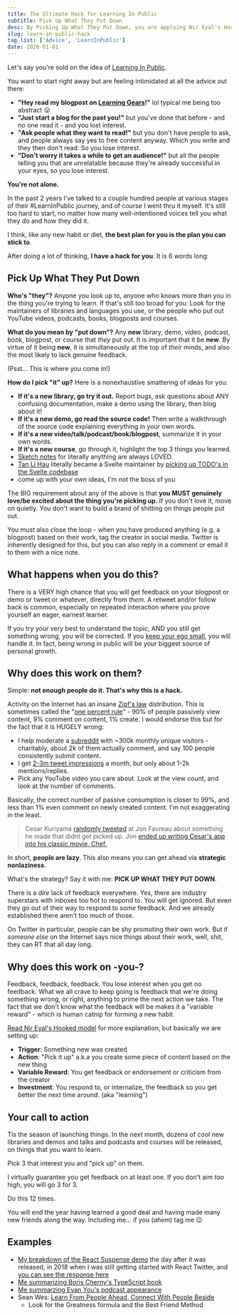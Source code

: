 ```yaml
---
title: The Ultimate Hack for Learning In Public
subtitle: Pick Up What They Put Down
desc: By Picking Up What They Put Down, you are applying Nir Eyal's Hooked model to provide an inbuilt feedback mechanism to kickstart your #LearnInPublic journey.
slug: learn-in-public-hack
tag_list: ['Advice', 'LearnInPublic']
date: 2020-01-01
---
```


Let's say you're sold on the idea of [Learning In Public](https://www.swyx.io/writing/learn-in-public/).

You want to start right away but are feeling intimidated at all the advice out there:

- **"Hey read my blogpost on [Learning Gears](https://www.swyx.io/writing/learning-gears/)!"** lol typical me being too abstract 😛
- **"Just start a blog for the past you!"** but you've done that before - and no one read it - and you lost interest.
- **"Ask people what they want to read!"** but you don't have people to ask, and people always say yes to free content anyway. Which you write and they then don't read. So you lose interest.
- **"Don't worry it takes a while to get an audience!"** but all the people telling you that are unrelatable because they're already successful in your eyes, so you lose interest.

**You're not alone.**

In the past 2 years I've talked to a couple hundred people at various stages of their #LearnInPublic journey, and of course I went thru it myself. It's still too hard to start, no matter how many well-intentioned voices tell you what they do and how they did it.

I think, like any new habit or diet, **the best plan for you is the plan you can stick to**.

After doing a lot of thinking, **I have a hack for you**. It is 6 words long:

## Pick Up What They Put Down

**Who's "they"?** Anyone you look up to, anyone who knows more than you in the thing you're trying to learn. If that's still too broad for you: Look for the maintainers of libraries and languages you use, or the people who put out YouTube videos, podcasts, books, blogposts and courses.

**What do you mean by "put down"?** Any **new** library, demo, video, podcast, book, blogpost, or course that _they_ put out. It is important that it be **new**. By virtue of it being **new**, it is simultaneously at the top of _their_ minds, and also the most likely to lack genuine feedback.

(Psst... This is where you come in!)

**How do I pick "it" up?** Here is a nonexhaustive smattering of ideas for you:

- **If it's a new library, go try it out.** Report bugs, ask questions about ANY confusing documentation, make a demo using the library, then blog about it!
- **If it's a new demo, go read the source code!** Then write a walkthrough of the source code explaining everything in your own words.
- **If it's a new video/talk/podcast/book/blogpost**, summarize it in your own words.
- **If it's a new course**, go through it, highlight the top 3 things you learned.
- [Sketch notes](https://illustrated.dev/) for literally anything are always LOVED.
- [Tan Li Hau](https://twitter.com/lihautan) literally became a Svelte maintainer by [picking up TODO's in the Svelte codebase](https://www.youtube.com/watch?v=NSUa1124ahs)
- come up with your own ideas, I'm not the boss of you

The BIG requirement about any of the above is that **you MUST genuinely love/be excited about the thing you're picking up**. If you don't love it, move on quietly. You don't want to build a brand of shitting on things people put out.

You must also close the loop - when you have produced anything (e.g. a blogpost) based on their work, tag the creator in social media. Twitter is inherently designed for this, but you can also reply in a comment or email it to them with a nice note.

## What happens when you do this?

There is a VERY high chance that you will get feedback on your blogpost or demo or tweet or whatever, directly from _them_. A retweet and/or follow back is common, especially on repeated interaction where you prove yourself an eager, earnest learner.

If you try your very best to understand the topic, AND you still get something wrong, you will be corrected. If you [keep your ego small](https://www.swyx.io/speaking/kentcdodds-podcast/), you will handle it. In fact, being wrong in public will be your biggest source of personal growth.

## Why does this work on them?

Simple: **not enough people do it. That's why this is a hack.**

Activity on the Internet has an insane [Zipf's law](https://en.wikipedia.org/wiki/Zipf%27s_law) distribution. This is sometimes called the "[one percent rule](<https://en.wikipedia.org/wiki/1%25_rule_(Internet_culture)>)" - 90% of people passively view content, 9% comment on content, 1% create. I would endorse this but for the fact that it is HUGELY wrong:

- I help moderate a [subreddit](https://www.reddit.com/r/reactjs) with ~300k monthly unique visitors - charitably, about 2k of them actually comment, and say 100 people consistently submit content.
- I get [2-3m tweet impressions](https://www.swyx.io/writing/10000-loose-fans/) a month, but only about 1-2k mentions/replies.
- Pick any YouTube video you care about. Look at the view count, and look at the number of comments.

Basically, the correct number of passive consumption is closer to 99%, and less than 1% even comment on newly created content. I'm not exaggerating in the least.

> Cesar Kuriyama [randomly tweeted](https://twitter.com/CesarKuriyama/status/331652847806595072) at Jon Favreau about something he made that didnt get picked up. Jon [ended up writing Cesar's app into his classic movie, Chef.](https://www.indiehackers.com/podcast/141-cesar-kuriyama-of-1-second-everyday)

In short, **people are lazy**. This also means you can get ahead via **strategic nonlaziness**.

What's the strategy? Say it with me: **PICK UP WHAT THEY PUT DOWN**.

There is a _dire_ lack of feedback everywhere. Yes, there are industry superstars with inboxes too hot to respond to. You will get ignored. But even they go out of their way to respond to _some_ feedback. And we already established there aren't too much of those.

On Twitter in particular, people can be shy promoting their own work. But if _someone else_ on the Internet says nice things about their work, well, shit, they can RT that all day long.

## Why does this work on -you-?

Feedback, feedback, feedback. You lose interest when you get no feedback. What we all crave to keep going is feedback that we're doing something wrong, or right, anything to prime the next action we take. The fact that we don't know what the feedback will be makes it a "variable reward" - which is human catnip for forming a new habit.

[Read Nir Eyal's Hooked model](https://www.nirandfar.com/how-to-manufacture-desire/) for more explanation, but basically we are setting up:

- **Trigger**: Something new was created
- **Action**: "Pick it up" a.k.a you create some piece of content based on the new thing
- **Variable Reward**: You get feedback or endorsement or criticism from the creator
- **Investment**: You respond to, or internalize, the feedback so you get better the next time around. (aka "learning")

## Your call to action

Tis the season of launching things. In the next month, dozens of cool new libraries and demos and talks and podcasts and courses will be released, on things that you want to learn.

Pick 3 that interest you and "pick up" on them.

I virtually guarantee you get feedback on at least one. If you don't aim _too_ high, you will go 3 for 3.

Do this 12 times.

You will end the year having learned a good deal and having made many new friends along the way. Including me... if you (_ahem_) tag me 😉

## Examples

- [My breakdown of the React Suspense demo](https://dev.to/swyx/a-walkthrough-of-that-react-suspense-demo--4j6a) the day after it was released, in 2018 when I was still getting started with React Twitter, and [you can see the response here](https://nitter.net/search?f=tweets&q=https%3A%2F%2Fdev.to%2Fswyx%2Fa-walkthrough-of-that-react-suspense-demo--4j6a%20)
- [Me summarizing Boris Cherny's TypeScript book](https://nitter.net/swyx/status/1135525665971695617#m)
- [Me summarzing Evan You's podcast appearance](https://nitter.net/swyx/status/1199619073836867585#m)
- Sean Wes: [Learn From People Ahead, Connect With People Beside](https://seanwes.com/podcast/486-sabbatical-episode-finding-community-part-3-of-5-learn-from-people-ahead-connect-with-people-beside/)
  - Look for the Greatness formula and the Best Friend Method
